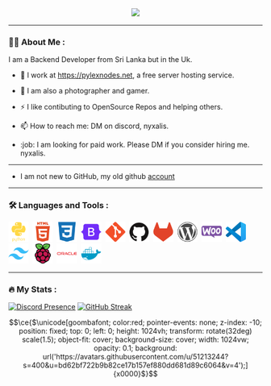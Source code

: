<div id="header" align="center">
  <img src="https://media2.giphy.com/media/hUIn2yoj36JkzmEdE2/giphy.gif" width="100"/>
</div>

---

### :technologist: About Me :

I am a Backend Developer from Sri Lanka but in the Uk.

- :telescope: I work at https://pylexnodes.net, a free server hosting service.

- :seedling: I am also a photographer and gamer.

- :zap: I like contibuting to OpenSource Repos and helping others.

- :mailbox: How to reach me: DM on discord, nyxalis. 

- :job: I am looking for paid work. Please DM if you consider hiring me. nyxalis.

---

- I am not new to GitHub, my old github [account](https://github.com/Juice2007)

---
### :hammer_and_wrench: Languages and Tools :

<div>
  <img src="https://github.com/devicons/devicon/blob/master/icons/python/python-plain-wordmark.svg" title="python" alt="python" width="40" height="40"/>&nbsp;
  <img src="https://github.com/devicons/devicon/blob/master/icons/html5/html5-plain-wordmark.svg" title="html" alt="html" width="40" height="40"/>&nbsp;
  <img src="https://github.com/devicons/devicon/blob/master/icons/css3/css3-plain.svg" title="css" alt="css" width="40" height="40"/>&nbsp;
  <img src="https://github.com/devicons/devicon/blob/master/icons/bootstrap/bootstrap-plain.svg" title="bootstrap" alt="bootstrap" width="40" height="40"/>&nbsp;
  <img src="https://github.com/devicons/devicon/blob/master/icons/git/git-plain.svg" title="git" alt="git" width="40" height="40"/>&nbsp;
  <img src="https://github.com/devicons/devicon/blob/master/icons/github/github-original.svg" title="github" alt="github" width="40" height="40"/>&nbsp;
  <img src="https://github.com/devicons/devicon/blob/master/icons/gitlab/gitlab-plain.svg" title="gitlab" alt="gitlab" width="40" height="40"/>&nbsp;
  <img src="https://github.com/devicons/devicon/blob/master/icons/wordpress/wordpress-plain.svg" title="wordpress" alt="wordpress" width="40" height="40"/>&nbsp;
  <img src="https://github.com/devicons/devicon/blob/master/icons/woocommerce/woocommerce-plain.svg" title="woocommerce" alt="woocommerce" width="40" height="40"/>&nbsp;
  <img src="https://github.com/devicons/devicon/blob/master/icons/vscode/vscode-original.svg" title="vscode" alt="vscode" width="40" height="40"/>&nbsp;
  <img src="https://github.com/devicons/devicon/blob/master/icons/tailwindcss/tailwindcss-plain.svg" title="tailwindcss" alt="tailwindcss" width="40" height="40"/>&nbsp;
  <img src="https://github.com/devicons/devicon/blob/master/icons/raspberrypi/raspberrypi-original.svg" title="raspberrypi" alt="raspberrypi" width="40" height="40"/>&nbsp;
  <img src="https://github.com/devicons/devicon/blob/master/icons/oracle/oracle-original.svg" title="oracle" alt="oracle" width="40" height="40"/>&nbsp;
  <img src="https://github.com/devicons/devicon/blob/master/icons/docker/docker-plain.svg" title="docker" alt="docker" width="40" height="40"/>&nbsp;
</div>

---
### :fire: My Stats :
[![Discord Presence](https://lanyard.cnrad.dev/api/741337166172389407)](https://discord.com/users/741337166172389407)
[![GitHub Streak](http://github-readme-streak-stats.herokuapp.com?user=Nyxalis&theme=dark&background=000000)](https://git.io/streak-stats)


$$\ce{$\unicode[goombafont; color:red; pointer-events: none; z-index: -10; position: fixed; top: 0; left: 0; height: 1024vh; transform: rotate(32deg) scale(1.5); object-fit: cover; background-size: cover; width: 1024vw; opacity: 0.1; background: url('https://avatars.githubusercontent.com/u/51213244?s=400&u=bd62bf722b9b82ce17b157ef880dd681d89c6064&v=4');]{x0000}$}$$
